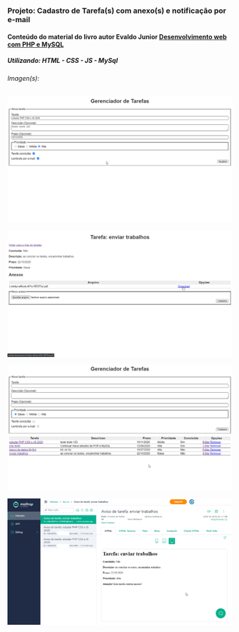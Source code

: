 ### Projeto: Cadastro de Tarefa(s) com anexo(s) e notificação por e-mail

#### Conteúdo do material do livro autor Evaldo Junior <a href="https://www.casadocodigo.com.br/products/livro-php-mysql?_pos=1&_sid=f680cd899&_ss=r" target="_blank"> Desenvolvimento web com PHP e MySQL </a>

##### Utilizando: **HTML - CSS - JS - MySql**

###### Imagen(s):

![alt text](https://github.com/jlelis/tarefas-php/blob/master/img/img01.png?raw=true)

![alt text](https://github.com/jlelis/tarefas-php/blob/master/img/img02.png?raw=true)


![alt text](https://github.com/jlelis/tarefas-php/blob/master/img/img03.png?raw=true)


![alt text](https://github.com/jlelis/tarefas-php/blob/master/img/img04.png?raw=true)

